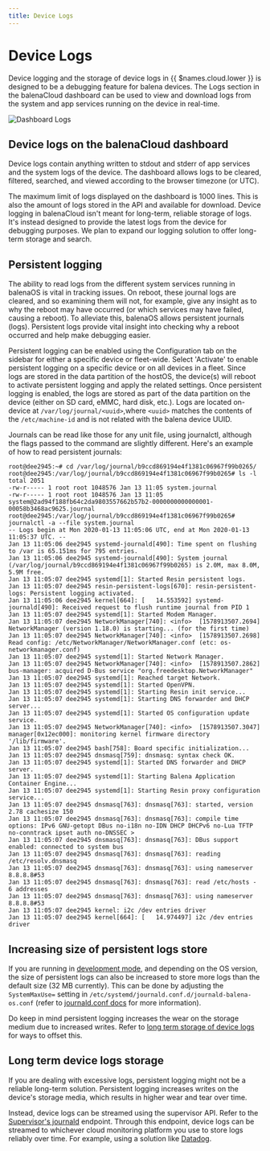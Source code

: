 ```yaml
---
title: Device Logs
---
```


# Device Logs

Device logging and the storage of device logs in {{ $names.cloud.lower }} is designed to be a debugging feature for balena devices. The Logs section in the balenaCloud dashboard can be used to view and download logs from the system and app services running on the device in real-time.

<img alt="Dashboard Logs" src="/img/common/main_dashboard/device_logs.png">

## Device logs on the balenaCloud dashboard

Device logs contain anything written to stdout and stderr of app services and the system logs of the device. The dashboard allows logs to be cleared, filtered, searched, and viewed according to the browser timezone (or UTC).

The maximum limit of logs displayed on the dashboard is 1000 lines. This is also the amount of logs stored in the API and available for download. Device logging in balenaCloud isn't meant for long-term, reliable storage of logs. It's instead designed to provide the latest logs from the device for debugging purposes. We plan to expand our logging solution to offer long-term storage and search.

## Persistent logging

The ability to read logs from the different system services running in balenaOS is vital in tracking issues. On reboot, these journal logs are cleared, and so examining them will not, for example, give any insight as to why the reboot may have occurred (or which services may have failed, causing a reboot).
To alleviate this, balenaOS allows persistent journals (logs). Persistent logs provide vital insight into checking why a reboot occurred and help make debugging easier.

Persistent logging can be enabled using the Configuration tab on the sidebar for either a specific device or fleet-wide. Select 'Activate' to enable persistent logging on a specific device or on all devices in a fleet.
Since logs are stored in the data partition of the hostOS, the device(s) will reboot to activate persistent logging and apply the related settings.
Once persistent logging is enabled, the logs are stored as part of the data partition on the device (either on SD card, eMMC, hard disk, etc.). Logs are located on-device at `/var/log/journal/<uuid>`,where `<uuid>` matches the contents of the `/etc/machine-id` and is not related with the balena device UUID.

Journals can be read like those for any unit file, using journalctl, although the flags passed to the command are slightly different. Here's an example of how to read persistent journals:

```
root@dee2945:~# cd /var/log/journal/b9ccd869194e4f1381c06967f99b0265/
root@dee2945:/var/log/journal/b9ccd869194e4f1381c06967f99b0265# ls -l
total 2051
-rw-r----- 1 root root 1048576 Jan 13 11:05 system.journal
-rw-r----- 1 root root 1048576 Jan 13 11:05 system@2ad94f188fb64c2da9803557662b57b2-0000000000000001-00058b3468ac9625.journal
root@dee2945:/var/log/journal/b9ccd869194e4f1381c06967f99b0265# journalctl -a --file system.journal
-- Logs begin at Mon 2020-01-13 11:05:06 UTC, end at Mon 2020-01-13 11:05:37 UTC. --
Jan 13 11:05:06 dee2945 systemd-journald[490]: Time spent on flushing to /var is 65.151ms for 795 entries.
Jan 13 11:05:06 dee2945 systemd-journald[490]: System journal (/var/log/journal/b9ccd869194e4f1381c06967f99b0265) is 2.0M, max 8.0M, 5.9M free.
Jan 13 11:05:07 dee2945 systemd[1]: Started Resin persistent logs.
Jan 13 11:05:07 dee2945 resin-persistent-logs[670]: resin-persistent-logs: Persistent logging activated.
Jan 13 11:05:06 dee2945 kernel[664]: [   14.553592] systemd-journald[490]: Received request to flush runtime journal from PID 1
Jan 13 11:05:07 dee2945 systemd[1]: Started Modem Manager.
Jan 13 11:05:07 dee2945 NetworkManager[740]: <info>  [1578913507.2694] NetworkManager (version 1.18.0) is starting... (for the first time)
Jan 13 11:05:07 dee2945 NetworkManager[740]: <info>  [1578913507.2698] Read config: /etc/NetworkManager/NetworkManager.conf (etc: os-networkmanager.conf)
Jan 13 11:05:07 dee2945 systemd[1]: Started Network Manager.
Jan 13 11:05:07 dee2945 NetworkManager[740]: <info>  [1578913507.2862] bus-manager: acquired D-Bus service "org.freedesktop.NetworkManager"
Jan 13 11:05:07 dee2945 systemd[1]: Reached target Network.
Jan 13 11:05:07 dee2945 systemd[1]: Started OpenVPN.
Jan 13 11:05:07 dee2945 systemd[1]: Starting Resin init service...
Jan 13 11:05:07 dee2945 systemd[1]: Starting DNS forwarder and DHCP server...
Jan 13 11:05:07 dee2945 systemd[1]: Started OS configuration update service.
Jan 13 11:05:07 dee2945 NetworkManager[740]: <info>  [1578913507.3047] manager[0x12ec000]: monitoring kernel firmware directory '/lib/firmware'.
Jan 13 11:05:07 dee2945 bash[758]: Board specific initialization...
Jan 13 11:05:07 dee2945 dnsmasq[759]: dnsmasq: syntax check OK.
Jan 13 11:05:07 dee2945 systemd[1]: Started DNS forwarder and DHCP server.
Jan 13 11:05:07 dee2945 systemd[1]: Starting Balena Application Container Engine...
Jan 13 11:05:07 dee2945 systemd[1]: Starting Resin proxy configuration service...
Jan 13 11:05:07 dee2945 dnsmasq[763]: dnsmasq[763]: started, version 2.78 cachesize 150
Jan 13 11:05:07 dee2945 dnsmasq[763]: dnsmasq[763]: compile time options: IPv6 GNU-getopt DBus no-i18n no-IDN DHCP DHCPv6 no-Lua TFTP no-conntrack ipset auth no-DNSSEC >
Jan 13 11:05:07 dee2945 dnsmasq[763]: dnsmasq[763]: DBus support enabled: connected to system bus
Jan 13 11:05:07 dee2945 dnsmasq[763]: dnsmasq[763]: reading /etc/resolv.dnsmasq
Jan 13 11:05:07 dee2945 dnsmasq[763]: dnsmasq[763]: using nameserver 8.8.8.8#53
Jan 13 11:05:07 dee2945 dnsmasq[763]: dnsmasq[763]: read /etc/hosts - 6 addresses
Jan 13 11:05:07 dee2945 dnsmasq[763]: dnsmasq[763]: using nameserver 8.8.8.8#53
Jan 13 11:05:07 dee2945 kernel: i2c /dev entries driver
Jan 13 11:05:07 dee2945 kernel[664]: [   14.974497] i2c /dev entries driver
```

## Increasing size of persistent logs store

If you are running in [development mode](/reference/OS/overview/2.x/#development-vs-production-mode), and depending on the OS version, the size of persistent logs can also be increased to store more logs than the default size (32 MB currently). This can be done by adjusting the `SystemMaxUse=` setting in `/etc/systemd/journald.conf.d/journald-balena-os.conf` (refer to [journald.conf docs](https://www.freedesktop.org/software/systemd/man/journald.conf.html) for more information).

Do keep in mind persistent logging increases the wear on the storage medium due to increased writes. Refer to [long term storage of device logs](#long-term-device-logs-storage) for ways to offset this.

## Long term device logs storage

If you are dealing with excessive logs, persistent logging might not be a reliable long-term solution. Persistent logging increases writes on the device's storage media, which results in higher wear and tear over time.

Instead, device logs can be streamed using the supervisor API. Refer to the [Supervisor's journald](https://www.balena.io/docs/reference/supervisor/supervisor-api/#journald-logs) endpoint. Through this endpoint, device logs can be streamed to whichever cloud monitoring platform you use to store logs reliably over time. For example, using a solution like [Datadog](https://www.balena.io/blog/iot-fleet-monitoring-with-datadog-and-balenacloud-how-small-agent-containers-make-a-big-impact/).


